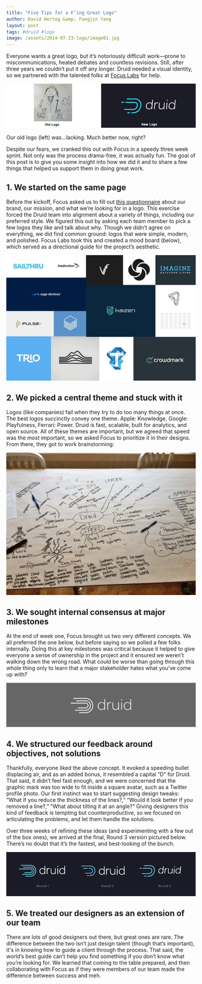 ```yaml
---
title: "Five Tips for a F’ing Great Logo"
author: David Hertog &amp; Fangjin Yang
layout: post
tags: #druid #logo
image: /assets/2014-07-23-logo/image01.jpg
---
```


Everyone wants a great logo, but it’s notoriously difficult work—prone to
miscommunications, heated debates and countless revisions. Still, after three
years we couldn’t put it off any longer. Druid needed a visual identity, so we
partnered with the talented folks at [Focus Labs](http://focuslabllc.com/) for
help.

![](/assets/2014-07-23-logo/image00.png)

Our old logo (left) was...lacking. Much better now, right? 

Despite our fears, we cranked this out with Focus in a speedy three week
sprint. Not only was the process drama-free, it was actually fun. The goal of
this post is to give you some insight into how we did it and to share a few
things that helped us support them in doing great work.

## 1. We started on the same page

Before the kickoff, Focus asked us to fill out [this
questionnaire](https://docs.google.com/a/metamarkets.com/document/d/1AqEGLWeqTsuFiykOPDbwpptz9R40IIFPjn01OuG6e98/edit#heading=h.ffuked8l0n9w)
about our brand, our mission, and what we’re looking for in a logo. This
exercise forced the Druid team into alignment about a variety of things,
including our
preferred style. We figured this out by asking each team member to pick a few
logos they like and talk about why. Though we didn’t agree on everything, we
did find common ground: logos that were simple, modern, and polished. Focus
Labs took this and created a mood board (below), which served as a directional
guide for the project’s aesthetic.

![](/assets/2014-07-23-logo/image03.png)

## 2. We picked a central theme and stuck with it

Logos (like companies) fail when they try to do too many things at once.  The
best logos succinctly convey one theme. Apple: Knowledge, Google: Playfulness,
Ferrari: Power. Druid is fast, scalable, built for analytics, and open source.
All of these themes are important, but we agreed that speed was the *most*
important, so we asked Focus to prioritize it in their designs.  From there,
they got to work brainstorming:

![](/assets/2014-07-23-logo/image02.jpg)

## 3. We sought internal consensus at major milestones

At the end of week one, Focus brought us two very different concepts. We all
preferred the one below, but before saying so we polled a few folks internally.
Doing this at key milestones was critical because it helped to give everyone a
sense of ownership in the project and it ensured we weren’t walking down the
wrong road. What could be worse than going through this whole thing only to
learn that a major stakeholder hates what you’ve come up with?

![](/assets/2014-07-23-logo/image04.png)

## 4. We structured our feedback around objectives, not solutions
Thankfully, everyone liked the above concept. It evoked a speeding bullet
displacing air, and as an added bonus, it resembled a capital “D” for Druid.
That said, it didn’t feel fast enough, and we were concerned that the graphic
mark was too wide to fit inside a square avatar, such as a Twitter profile
photo. Our first instinct was to start suggesting design tweaks: “What if you
reduce the thickness of the lines?,” “Would it look better if you removed a
line?,” “What about tilting it at an angle?” Giving designers this kind of
feedback is tempting but counterproductive, so we focused on articulating the
problems, and let them handle the solutions.

Over three weeks of refining these ideas (and experimenting with a few out of
    the box ones), we arrived at the final, Round 3 version pictured below.
There’s no doubt that it’s the fastest, and best-looking of the bunch. 

![](/assets/2014-07-23-logo/image05.png)

## 5. We treated our designers as an extension of our team

There are lots of good designers out there, but great ones are rare. The
difference between the two isn’t just design talent (though that’s important),
it's in knowing how to guide a client through the process. That said, the
world’s best guide can’t help you find something if you don’t know what you’re
looking for. We learned that coming to the table prepared, and then
collaborating with Focus as if they were members of our team made the
difference between success and meh.

